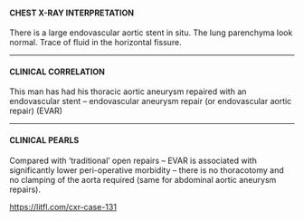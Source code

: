 #### CHEST X-RAY INTERPRETATION
There is a large endovascular aortic stent in situ. The lung parenchyma look normal. Trace of fluid in the horizontal fissure.

---------------
#### CLINICAL CORRELATION
This man has had his thoracic aortic aneurysm repaired with an endovascular stent – endovascular aneurysm repair (or endovascular aortic repair) (EVAR) 

---------------
#### CLINICAL PEARLS
Compared with ‘traditional’ open repairs – EVAR is associated with significantly lower peri-operative morbidity – there is no thoracotomy and no clamping of the aorta required (same for abdominal aortic aneurysm repairs).


<https://litfl.com/cxr-case-131>